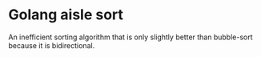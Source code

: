 # Golang aisle sort

An inefficient sorting algorithm that is only slightly better than bubble-sort because it is bidirectional.